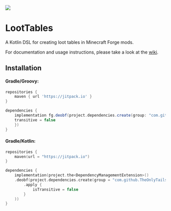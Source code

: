 [![](https://jitpack.io/v/TheOnlyTails/LootTables.svg)](https://jitpack.io/#TheOnlyTails/LootTables)

# LootTables

A Kotlin DSL for creating loot tables in Minecraft Forge mods.

For documentation and usage instructions, please take a look at the [wiki](https://github.com/TheOnlyTails/LootTables/wiki).

## Installation

#### Gradle/Groovy:

```groovy
repositories {
    maven { url 'https://jitpack.io' }
}

dependencies {
    implementation fg.deobf(project.dependencies.create(group: "com.github.TheOnlyTails", name: "LootTables", version: version) {
	transitive = false
    })
}
```

#### Gradle/Kotlin:
```kotlin
repositories {
    maven(url = "https://jitpack.io")
}

dependencies {
    implementation(project.the<DependencyManagementExtension>()
	.deobf(project.dependencies.create(group = "com.github.TheOnlyTails", name = "LootTables", version = version)
		.apply {
			isTransitive = false
		}
	))
}
```
